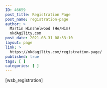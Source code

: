 ```yaml
---
ID: 46659
post_title: Registration Page
post_name: registration-page
author: >
  Martin Hinshelwood (He/Him)
  nkdAgility.com
post_date: 2021-08-31 08:33:10
layout: page
link: >
  https://nkdagility.com/registration-page/
published: true
tags: [ ]
categories: [ ]
---
```

[wsb_registration]